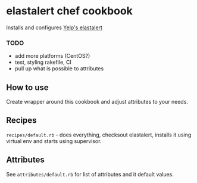 # elastalert chef cookbook
Installs and configures [Yelp's elastalert](https://github.com/Yelp/elastalert)

### TODO
* add more platforms (CentOS?)
* test, styling rakefile, CI
* pull up what is possible to attributes

## How to use
Create wrapper around this cookbook and adjust attributes to your needs.

## Recipes
```recipes/default.rb``` - does everything, checksout elastalert, installs it using virtual env and starts using supervisor.

## Attributes
See ```attributes/default.rb``` for list of attributes and it default values.
